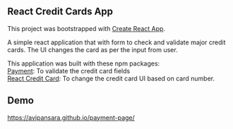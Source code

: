 ## React Credit Cards App
This project was bootstrapped with [Create React App](https://github.com/facebook/create-react-app).

A simple react application that with form to check and validate major credit cards. The UI changes the card as per the input from user.

This application was built with these npm packages: <br/>
[Payment](https://www.npmjs.com/package/payment): To validate the credit card fields <br/>
[React Credit Card](https://www.npmjs.com/package/react-credit-cards): To change the credit card UI based on card number.

## Demo
https://avipansara.github.io/payment-page/
